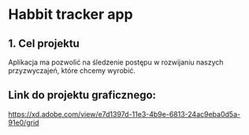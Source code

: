 # Habbit tracker app

## 1. Cel projektu

Aplikacja ma pozwolić na śledzenie postępu w rozwijaniu naszych przyzwyczajeń, które chcemy wyrobić.

## Link do projektu graficznego:

https://xd.adobe.com/view/e7d1397d-11e3-4b9e-6813-24ac9eba0d5a-91e0/grid
